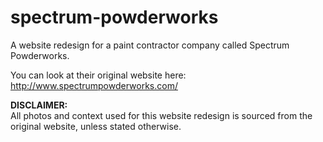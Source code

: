 spectrum-powderworks
====================

A website redesign for a paint contractor company called Spectrum Powderworks. 

You can look at their original website here: http://www.spectrumpowderworks.com/

<b>DISCLAIMER:</b><br>
All photos and context used for this website redesign is sourced from the original website, unless stated otherwise.
